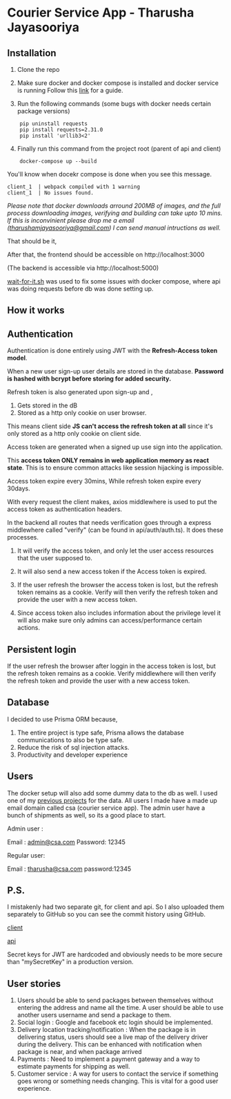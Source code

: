 # Courier Service App - Tharusha Jayasooriya

## Installation

 

1. Clone the repo 

2. Make sure docker and docker compose is installed and docker service is running 
	Follow this [link](https://docs.docker.com/compose/install/) for a guide.

4. Run the following commands (some bugs with docker needs certain package versions)
```
    pip uninstall requests
    pip install requests=2.31.0
    pip install 'urllib3<2'
```

4. Finally run this command from the project root (parent of api and client)
```
    docker-compose up --build
```
You'll know when docekr compose is done when you see this message.

    client_1  | webpack compiled with 1 warning
    client_1  | No issues found.


*Please note that docker downloads arround 200MB of images, and the full process downloading images, verifying and building can take upto 10 mins. If this is inconvinient please drop me a email (tharushamjayasooriya@gmail.com) I can send manual intructions as well.*

That should be it,

After that, the frontend should be accessible on 
http://localhost:3000

(The backend is accessible via http://localhost:5000)

[wait-for-it.sh](https://github.com/vishnubob/wait-for-it/) was used to fix some issues with docker compose, where api was doing requests before db was done setting up. 


## How it works

## Authentication

Authentication is done entirely using JWT with the **Refresh-Access token model**. 

When a new user sign-up user details are stored in the database. **Password is hashed with bcrypt before storing for added security.** 

Refresh token is also generated upon sign-up and ,
1. Gets stored in the dB
2. Stored as a http only cookie on user browser.

This means client side **JS can't access the refresh token at all** since it's only stored as a http only cookie on client side.

Access token are generated when a signed up use sign into the application.

This **access token ONLY remains in web application memory as react state**. This is to ensure common attacks like session hijacking is impossible. 

Access token expire every 30mins, 
While refresh token expire every 30days.

With every request the client makes, axios middlewhere is used to put the access token as authentication headers. 

In the backend all routes that needs verification goes through a express middlewhere called "verify" (can be found in api/auth/auth.ts). 
It does these processes.

1. It will verify the access token, and only let the user access resources that the user supposed to. 

2. It will also send a new access token if the Access token is expired. 

3. If the user refresh the browser the access token is lost, but the refresh token remains as a cookie. Verify will then verify the refresh token and provide the user with a new access token. 

4. Since access token also includes information about the privilege level it will also make sure only admins can access/performance certain actions.
 

## Persistent login

If the user refresh the browser after loggin in the access token is lost, but the refresh token remains as a cookie. Verify middlewhere will then verify the refresh token and provide the user with a new access token. 

## Database

I decided to use Prisma ORM because,

1. The entire project is type safe, Prisma allows the database communications to also be type safe.
2. Reduce the risk of sql injection attacks.
3. Productivity and developer experience

## Users

The docker setup will also add some dummy data to the db as well. I used one of my [previous projects](https://github.com/Tharusha-dev/GoProfileFromSeed/tree/main/data/by_region/LK) for the data. All users I made have a made up email domain called csa (courier service app). The admin user have a bunch of shipments as well, so its a good place to start.

Admin user :

Email : admin@csa.com
Password: 12345

Regular user:

Email : tharusha@csa.com
password:12345

## P.S.

I mistakenly had two separate git, for client and api. So I also uploaded them separately to GitHub so you can see the commit history using GitHub.

[client](https://github.com/tharusha-dev/csa-frontend/)


[api](https://github.com/tharusha-dev/csa-backend/)



Secret keys for JWT are hardcoded and obviously needs to be more secure than "mySecretKey" in a production version. 


## User stories
1. Users should be able to send packages between themselves without entering the address and name all the time. A user should be able to use another users username and send a package to them.
2. Social login : Google and facebook etc login should be implemented.
3. Delivery location tracking/notification : When the package is in delivering status, users should see a live map of the delivery driver during the delivery. This can be enhanced with notification when package is near, and when package arrived
4. Payments : Need to implement a payment gateway and a way to estimate payments for shipping as well.
5. Customer service : A way for users to contact the service if something goes wrong or something needs changing. This is vital for a good user experience. 
